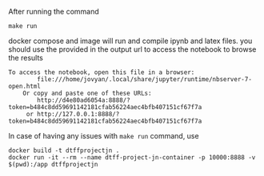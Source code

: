 
After running the command

```
make run 
```

docker compose and image will run and compile ipynb and latex files. you should use the provided in the output url to access the notebook to browse the results

```
To access the notebook, open this file in a browser:
        file:///home/jovyan/.local/share/jupyter/runtime/nbserver-7-open.html
    Or copy and paste one of these URLs:
        http://d4e80ad6054a:8888/?token=b484c8dd59691142181cfab56224aec4bfb407151cf67f7a
     or http://127.0.0.1:8888/?token=b484c8dd59691142181cfab56224aec4bfb407151cf67f7a
```

In case of having any issues with `make run` command, use 

```
docker build -t dtffprojectjn .
docker run -it --rm --name dtff-project-jn-container -p 10000:8888 -v $(pwd):/app dtffprojectjn
```
